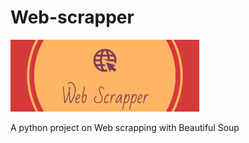 # Web-scrapper

<p>
<img src="logo.png" width="60%" alt="password-checker" />
</p>

A python project on Web scrapping with Beautiful Soup
